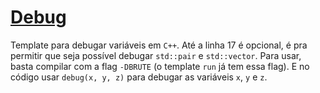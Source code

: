 # [Debug](debug.cpp)

Template para debugar variáveis em `C++`. Até a linha 17 é opcional, é pra permitir que seja possível debugar `std::pair` e `std::vector`.
Para usar, basta compilar com a flag `-DBRUTE` (o template `run` já tem essa flag). E no código usar `debug(x, y, z)` para debugar as variáveis `x`, `y` e `z`.